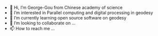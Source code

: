 - 👋 Hi, I’m George-Gou from Chinese academy of science
- 👀 I’m interested in Parallel computing and digital processing in geodesy
- 🌱 I’m currently learning open source software on geodesy
- 💞️ I’m looking to collaborate on ...
- 📫 How to reach me ...

<!---
George-Gou/George-Gou is a ✨ special ✨ repository because its `README.md` (this file) appears on your GitHub profile.
You can click the Preview link to take a look at your changes.
--->
